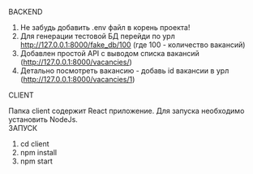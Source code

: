 BACKEND<br />

1. Не забудь добавить .env файл в корень проекта!
2. Для генерации тестовой БД перейди по урл http://127.0.0.1:8000/fake_db/100 (где 100 - количество вакансий)
3. Добавлен простой API с выводом списка вакансий (http://127.0.0.1:8000/vacancies/)
4. Детально посмотреть вакансию - добавь id вакансии в урл (http://127.0.0.1:8000/vacancies/1)

CLIENT<br />

Папка client содержит React приложение. Для запуска необходимо установить NodeJs.<br />
ЗАПУСК<br />
1. cd client
2. npm install
3. npm start
